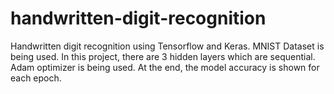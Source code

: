 # handwritten-digit-recognition
Handwritten digit recognition using Tensorflow and Keras. MNIST Dataset is being used. In this project, there are 3 hidden layers which are sequential. Adam optimizer is being used. At the end, the model accuracy is shown for each epoch.
